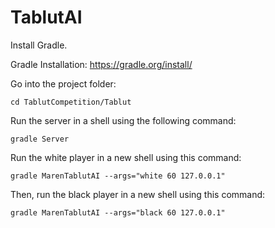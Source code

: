 # TablutAI

Install Gradle.

Gradle Installation: https://gradle.org/install/


Go into the project folder:
```
cd TablutCompetition/Tablut
```

Run the server in a shell using the following command:
```
gradle Server
```

Run the white player in a new shell using this command:
```
gradle MarenTablutAI --args="white 60 127.0.0.1"
```
Then, run the black player in a new shell using this command:
```
gradle MarenTablutAI --args="black 60 127.0.0.1"
```
